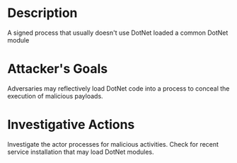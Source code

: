 # Description
A signed process that usually doesn't use DotNet loaded a common DotNet module
# Attacker's Goals
Adversaries may reflectively load DotNet code into a process to conceal the execution of malicious payloads.
# Investigative Actions
Investigate the actor processes for malicious activities.
Check for recent service installation that may load DotNet modules.
